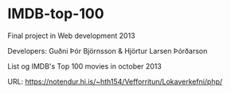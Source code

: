 IMDB-top-100
============

Final project in Web development 2013

Developers: Guðni Þór Björnsson & Hjörtur Larsen Þórðarson

List og IMDB's Top 100 movies in october 2013

URL: https://notendur.hi.is/~hth154/Vefforritun/Lokaverkefni/php/


